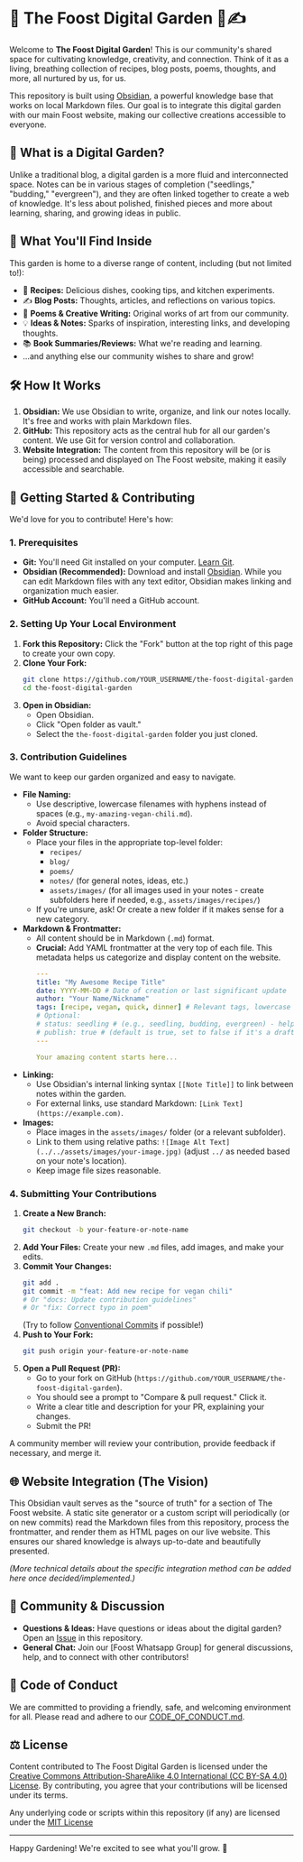 # 🌱 The Foost Digital Garden 🍲✍️

Welcome to **The Foost Digital Garden**! This is our community's shared space for cultivating knowledge, creativity, and connection. Think of it as a living, breathing collection of recipes, blog posts, poems, thoughts, and more, all nurtured by us, for us.

This repository is built using [Obsidian](https://obsidian.md), a powerful knowledge base that works on local Markdown files. Our goal is to integrate this digital garden with our main Foost website, making our collective creations accessible to everyone.

## 🌳 What is a Digital Garden?

Unlike a traditional blog, a digital garden is a more fluid and interconnected space. Notes can be in various stages of completion ("seedlings," "budding," "evergreen"), and they are often linked together to create a web of knowledge. It's less about polished, finished pieces and more about learning, sharing, and growing ideas in public.

## 🌟 What You'll Find Inside

This garden is home to a diverse range of content, including (but not limited to!):

*   🍳 **Recipes:** Delicious dishes, cooking tips, and kitchen experiments.
*   ✍️ **Blog Posts:** Thoughts, articles, and reflections on various topics.
*   📜 **Poems & Creative Writing:** Original works of art from our community.
*   💡 **Ideas & Notes:** Sparks of inspiration, interesting links, and developing thoughts.
*   📚 **Book Summaries/Reviews:** What we're reading and learning.
*   ...and anything else our community wishes to share and grow!

## 🛠️ How It Works

1.  **Obsidian:** We use Obsidian to write, organize, and link our notes locally. It's free and works with plain Markdown files.
2.  **GitHub:** This repository acts as the central hub for all our garden's content. We use Git for version control and collaboration.
3.  **Website Integration:** The content from this repository will be (or is being) processed and displayed on The Foost website, making it easily accessible and searchable.

## 🚀 Getting Started & Contributing

We'd love for you to contribute! Here's how:

### 1. Prerequisites

*   **Git:** You'll need Git installed on your computer. [Learn Git](https://git-scm.com/book/en/v2/Getting-Started-Installing-Git).
*   **Obsidian (Recommended):** Download and install [Obsidian](https://obsidian.md/download). While you can edit Markdown files with any text editor, Obsidian makes linking and organization much easier.
*   **GitHub Account:** You'll need a GitHub account.

### 2. Setting Up Your Local Environment

1.  **Fork this Repository:** Click the "Fork" button at the top right of this page to create your own copy.
2.  **Clone Your Fork:**
    ```bash
    git clone https://github.com/YOUR_USERNAME/the-foost-digital-garden.git
    cd the-foost-digital-garden
    ```
3.  **Open in Obsidian:**
    *   Open Obsidian.
    *   Click "Open folder as vault."
    *   Select the `the-foost-digital-garden` folder you just cloned.

### 3. Contribution Guidelines

We want to keep our garden organized and easy to navigate.

*   **File Naming:**
    *   Use descriptive, lowercase filenames with hyphens instead of spaces (e.g., `my-amazing-vegan-chili.md`).
    *   Avoid special characters.
*   **Folder Structure:**
    *   Place your files in the appropriate top-level folder:
        *   `recipes/`
        *   `blog/`
        *   `poems/`
        *   `notes/` (for general notes, ideas, etc.)
        *   `assets/images/` (for all images used in your notes - create subfolders here if needed, e.g., `assets/images/recipes/`)
    *   If you're unsure, ask! Or create a new folder if it makes sense for a new category.
*   **Markdown & Frontmatter:**
    *   All content should be in Markdown (`.md`) format.
    *   **Crucial:** Add YAML frontmatter at the very top of each file. This metadata helps us categorize and display content on the website.
        ```yaml
        ---
        title: "My Awesome Recipe Title"
        date: YYYY-MM-DD # Date of creation or last significant update
        author: "Your Name/Nickname"
        tags: [recipe, vegan, quick, dinner] # Relevant tags, lowercase
        # Optional:
        # status: seedling # (e.g., seedling, budding, evergreen) - helps show how developed an idea is
        # publish: true # (default is true, set to false if it's a draft not ready for the website yet)
        ---

        Your amazing content starts here...
        ```
*   **Linking:**
    *   Use Obsidian's internal linking syntax `[[Note Title]]` to link between notes within the garden.
    *   For external links, use standard Markdown: `[Link Text](https://example.com)`.
*   **Images:**
    *   Place images in the `assets/images/` folder (or a relevant subfolder).
    *   Link to them using relative paths: `![Image Alt Text](../../assets/images/your-image.jpg)` (adjust `../` as needed based on your note's location).
    *   Keep image file sizes reasonable.

### 4. Submitting Your Contributions

1.  **Create a New Branch:**
    ```bash
    git checkout -b your-feature-or-note-name
    ```
2.  **Add Your Files:** Create your new `.md` files, add images, and make your edits.
3.  **Commit Your Changes:**
    ```bash
    git add .
    git commit -m "feat: Add new recipe for vegan chili"
    # Or "docs: Update contribution guidelines"
    # Or "fix: Correct typo in poem"
    ```
    (Try to follow [Conventional Commits](https://www.conventionalcommits.org/) if possible!)
4.  **Push to Your Fork:**
    ```bash
    git push origin your-feature-or-note-name
    ```
5.  **Open a Pull Request (PR):**
    *   Go to your fork on GitHub (`https://github.com/YOUR_USERNAME/the-foost-digital-garden`).
    *   You should see a prompt to "Compare & pull request." Click it.
    *   Write a clear title and description for your PR, explaining your changes.
    *   Submit the PR!

A community member will review your contribution, provide feedback if necessary, and merge it.

## 🌐 Website Integration (The Vision)

This Obsidian vault serves as the "source of truth" for a section of The Foost website. A static site generator or a custom script will periodically (or on new commits) read the Markdown files from this repository, process the frontmatter, and render them as HTML pages on our live website. This ensures our shared knowledge is always up-to-date and beautifully presented.

*(More technical details about the specific integration method can be added here once decided/implemented.)*

## 💬 Community & Discussion

*   **Questions & Ideas:** Have questions or ideas about the digital garden? Open an [Issue](https://github.com/your-community-org/the-foost-digital-garden/issues) in this repository.
*   **General Chat:** Join our [Foost Whatsapp Group] for general discussions, help, and to connect with other contributors!

## 📜 Code of Conduct

We are committed to providing a friendly, safe, and welcoming environment for all. Please read and adhere to our [CODE_OF_CONDUCT.md](CODE_OF_CONDUCT.md).

## ⚖️ License

Content contributed to The Foost Digital Garden is licensed under the [Creative Commons Attribution-ShareAlike 4.0 International (CC BY-SA 4.0) License](https://creativecommons.org/licenses/by-sa/4.0/). By contributing, you agree that your contributions will be licensed under its terms.

Any underlying code or scripts within this repository (if any) are licensed under the [MIT License](LICENSE_CODE.md)

---

Happy Gardening! We're excited to see what you'll grow. 🌿